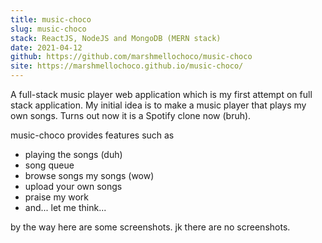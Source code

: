 ```yaml
---
title: music-choco
slug: music-choco
stack: ReactJS, NodeJS and MongoDB (MERN stack)
date: 2021-04-12
github: https://github.com/marshmellochoco/music-choco
site: https://marshmellochoco.github.io/music-choco/
---
```


A full-stack music player web application which is my first attempt on full stack application. My initial idea is to make a music player that plays my own songs. Turns out now it is a Spotify clone now (bruh).

music-choco provides features such as

-   playing the songs (duh)
-   song queue
-   browse songs my songs (wow)
-   upload your own songs
-   praise my work
-   and... let me think...

by the way here are some screenshots.
jk there are no screenshots.
